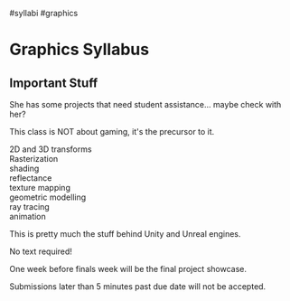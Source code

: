 #syllabi #graphics

# Graphics Syllabus

## Important Stuff

She has some projects that need student assistance… maybe check with her?

This class is NOT about gaming, it's the precursor to it.

2D and 3D transforms  
Rasterization  
shading  
reflectance  
texture mapping  
geometric modelling  
ray tracing  
animation

This is pretty much the stuff behind Unity and Unreal engines.

No text required!

One week before finals week will be the final project showcase.

Submissions later than 5 minutes past due date will not be accepted.
